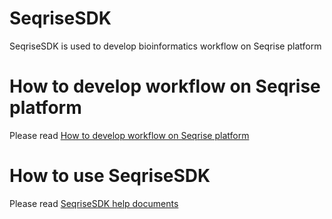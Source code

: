 # SeqriseSDK
SeqriseSDK is used to develop bioinformatics workflow on Seqrise platform

# How to develop workflow on Seqrise platform
Please read [How to develop workflow on Seqrise platform](https://github.com/clabee/SeqriseSDK/wiki/%08Home)

# How to use SeqriseSDK
Please read [SeqriseSDK help documents](https://github.com/clabee/SeqriseSDK/wiki/SeqriseSDK%E5%B8%AE%E5%8A%A9%E6%96%87%E6%A1%A3)
